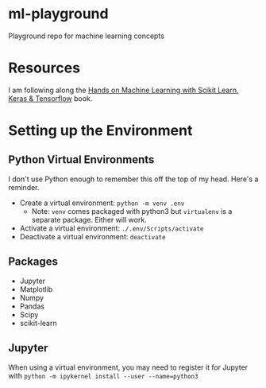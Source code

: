 # ml-playground

Playground repo for machine learning concepts

# Resources

I am following along the [Hands on Machine Learning with Scikit Learn, Keras & Tensorflow](https://github.com/tuitet/Hands-On-Machine-Learning-with-Scikit-Learn-Keras-and-TensorFlow-3rd-Edition) book.

# Setting up the Environment

## Python Virtual Environments

I don't use Python enough to remember this off the top of my head. Here's a reminder.

- Create a virtual environment: `python -m venv .env`
  - Note: `venv` comes packaged with python3 but `virtualenv` is a separate package. Either will work.
- Activate a virtual environment: `./.env/Scripts/activate`
- Deactivate a virtual environment: `deactivate`

## Packages

- Jupyter
- Matplotlib
- Numpy
- Pandas
- Scipy
- scikit-learn

## Jupyter

When using a virtual environment, you may need to register it for Jupyter with `python -m ipykernel install --user --name=python3`
